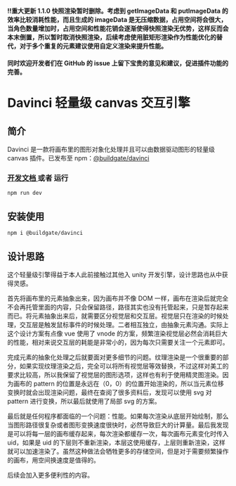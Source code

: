 #### !!重大更新 1.1.0 快照渲染暂时删除。考虑到 getImageData 和 putImageData 的效率比较消耗性能，而且生成的 imageData 是无压缩数据，占用空间将会很大，当角色数量增加时，占用空间和性能花销会逐渐使得快照渲染无优势，这样反而会本末倒置，所以暂时取消快照渲染，后续考虑使用脏矩形渲染作为性能优化的替代，对于多个重复的元素建议使用自定义渲染来提升性能。

#### 同时欢迎开发者们在 GitHub 的 issue 上留下宝贵的意见和建议，促进插件功能的完善。

# Davinci 轻量级 canvas 交互引擎

## 简介

Davinci 是一款将画布里的图形对象化处理并且可以由数据驱动图形的轻量级 canvas 插件。已发布至 npm：[@buildgate/davinci ](https://www.npmjs.com/package/@buildgate/davinci)

### [开发文档 ](https://buildgate.github.io/daVinci/#/learn/brief) 或者 运行

```
npm run dev
```

## 安装使用

```
npm i @buildgate/davinci
```

## 设计思路

这个轻量级引擎得益于本人此前接触过其他入 unity 开发引擎，设计思路也从中获得灵感。

首先将画布里的元素抽象出来，因为画布并不像 DOM 一样，画布在渲染后就完全不会再托管里面的内容，只会保留路径，路径其实也没有托管起来，只是暂存起来而已。将元素抽象出来后，就需要区分视觉层和交互层。视觉层只在渲染的时候处理，交互层是触发鼠标事件的时候处理。二者相互独立，由抽象元素沟通。实际上这个设计方案有点像 vue 使用了 vnode 的方案，频繁渲染视觉层必然会消耗巨大的性能，相对来说交互层的耗能是非常小的，因为每次只需要关注一个元素即可。

完成元素的抽象化处理之后就要面对更多细节的问题。纹理渲染是一个很重要的部分，如果实现纹理渲染之后，完全可以将所有视觉层等效替换，不过这样对美工的要求比较高，所以我保留了视觉层的图形选项，这样也有利于使用精灵图渲染。因为画布的 pattern 的位置是永远在（0，0）的位置开始渲染的，所以当元素位移变换时就会出现渲染问题，最终在查阅了很多资料后，发现可以使用 svg 对 pattern 进行变换，所以最后就使用了局部 svg 的方案。

最后就是任何程序都面临的一个问题：性能。如果每次渲染从底层开始绘制，那么当图形路径很复杂或者图形变换速度很快时，必然导致巨大的计算量。最后我发现是可以将每一层的画布缓存起来，每次渲染都缓存一次，每次画布元素变化时传入 uid，如果是 uid 的下层则不重新渲染，本层这使用缓存，上层则重新渲染，这样就可以加速渲染了。虽然这种做法会牺牲更多的存储空间，但是对于需要频繁操作的画布，用空间换速度是值得的。

后续会加入更多便利性的内容。
